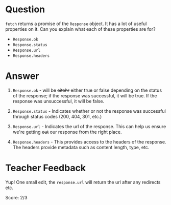 # Question
`fetch` returns a promise of the `Response` object. It has a lot of useful properties on it. Can you explain what each of these properties are for?

- `Response.ok`
- `Response.status`
- `Response.url`
- `Response.headers`

# Answer

1. `Response.ok` - will be ~~eitehr~~ either true or false depending on the status of the response; if the response was successful, it will be true. If the response was unsuccessful, it will be false.

2. `Response.status` - Indicates whether or not the response was successful through status codes (200, 404, 301, etc.)

3. `Response.url` - Indicates the url of the response. This can help us ensure we're getting ~~out~~ our response from the right place.

4. `Response.headers` - This provides access to the headers of the response. The headers provide metadata such as content length, type, etc.


# Teacher Feedback

Yup! One small edit, the `response.url` will return the url after any redirects etc. 

Score: 2/3